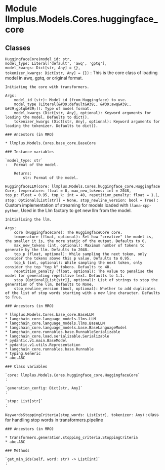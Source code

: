 Module llmplus.Models.Cores.huggingface_core
============================================

Classes
-------

`HuggingfaceCore(model_id: str, model_type: Literal['default', 'awq', 'gptq'], model_kwargs: Dict[str, Any] = {}, tokenizer_kwargs: Dict[str, Any] = {})`
:   This is the core class of loading model in awq, gptq, or original format.
        
    
    Initiating the core with transformers.
    
    Args:
        model_id (str): Model id (from Huggingface) to use.
        model_type (Literal[&#39;default&#39;, &#39;awq&#39;, &#39;gptq&#39;]): Type of model format.
        model_kwargs (Dict[str, Any], optional): Keyword arguments for loading the model. Defaults to dict().
        tokenizer_kwargs (Dict[str, Any], optional): Keyword arguments for loading the tokenizer. Defaults to dict().

    ### Ancestors (in MRO)

    * llmplus.Models.Cores.base_core.BaseCore

    ### Instance variables

    `model_type: str`
    :   Format of the model.
        
        Returns:
            str: Format of the model.

`HuggingfaceLLM(core: llmplus.Models.Cores.huggingface_core.HuggingfaceCore, temperature: float = 0, max_new_tokens: int = 2048, top_p: float = 0.95, top_k: int = 40, repetition_penalty: float = 1.1, stop: Optional[List[str]] = None, stop_newline_version: bool = True)`
:   Custom implementation of streaming for models loaded with `llama-cpp-python`, Used in the Llm factory to get new llm from the model.
    
    Initialising the llm.
    
    Args:
        core (HuggingfaceCore): The HuggingfaceCore core.
        temperature (float, optional): Set how "creative" the model is, the smaller it is, the more static of the output. Defaults to 0.
        max_new_tokens (int, optional): Maximum number of tokens to generate by the llm. Defaults to 2048.
        top_p (float, optional): While sampling the next token, only consider the tokens above this p value. Defaults to 0.95.
        top_k (int, optional): While sampling the next token, only consider the top "top_k" tokens. Defaults to 40.
        repetition_penalty (float, optional): The value to penalise the model for generating repetitive text. Defaults to 1.1.
        stop (Optional[List[str]], optional): List of strings to stop the generation of the llm. Defaults to None.
        stop_newline_version (bool, optional): Whether to add duplicates of the list of stop words starting with a new line character. Defaults to True.

    ### Ancestors (in MRO)

    * llmplus.Models.Cores.base_core.BaseLLM
    * langchain_core.language_models.llms.LLM
    * langchain_core.language_models.llms.BaseLLM
    * langchain_core.language_models.base.BaseLanguageModel
    * langchain_core.runnables.base.RunnableSerializable
    * langchain_core.load.serializable.Serializable
    * pydantic.v1.main.BaseModel
    * pydantic.v1.utils.Representation
    * langchain_core.runnables.base.Runnable
    * typing.Generic
    * abc.ABC

    ### Class variables

    `core: llmplus.Models.Cores.huggingface_core.HuggingfaceCore`
    :

    `generation_config: Dict[str, Any]`
    :

    `stop: List[str]`
    :

`KeywordsStoppingCriteria(stop_words: List[str], tokenizer: Any)`
:   class for handling stop words in transformers.pipeline

    ### Ancestors (in MRO)

    * transformers.generation.stopping_criteria.StoppingCriteria
    * abc.ABC

    ### Methods

    `get_min_ids(self, word: str) ‑> List[int]`
    :